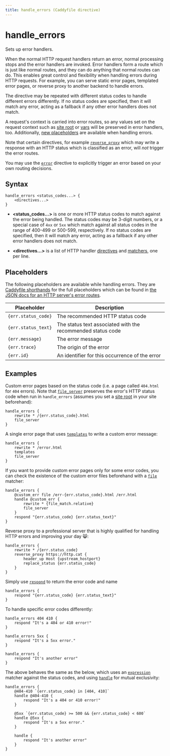 ```yaml
---
title: handle_errors (Caddyfile directive)
---
```


# handle_errors

Sets up error handlers.

When the normal HTTP request handlers return an error, normal processing stops and the error handlers are invoked. Error handlers form a route which is just like normal routes, and they can do anything that normal routes can do. This enables great control and flexibility when handling errors during HTTP requests. For example, you can serve static error pages, templated error pages, or reverse proxy to another backend to handle errors.

The directive may be repeated with different status codes to handle different errors differently. If no status codes are specified, then it will match any error, acting as a fallback if any other error handlers does not match.

A request's context is carried into error routes, so any values set on the request context such as [site root](root) or [vars](vars) will be preserved in error handlers, too. Additionally, [new placeholders](#placeholders) are available when handling errors.

Note that certain directives, for example [`reverse_proxy`](reverse_proxy) which may write a response with an HTTP status which is classified as an error, will _not_ trigger the error routes.

You may use the [`error`](error) directive to explicitly trigger an error based on your own routing decisions.


## Syntax

```caddy-d
handle_errors <status_codes...> {
	<directives...>
}
```

- **<status_codes...>** is one or more HTTP status codes to match against the error being handled. The status codes may be 3-digit numbers, or a special case of `4xx` or `5xx` which match against all status codes in the range of 400-499 or 500-599, respectively. If no status codes are specified, then it will match any error, acting as a fallback if any other error handlers does not match.

- **<directives...>** is a list of HTTP handler [directives](/docs/caddyfile/directives) and [matchers](/docs/caddyfile/matchers), one per line.


## Placeholders

The following placeholders are available while handling errors. They are [Caddyfile shorthands](/docs/caddyfile/concepts#placeholders) for the full placeholders which can be found in [the JSON docs for an HTTP server's error routes](/docs/json/apps/http/servers/errors/#routes).

| Placeholder | Description |
|---|---|
| `{err.status_code}` | The recommended HTTP status code |
| `{err.status_text}` | The status text associated with the recommended status code |
| `{err.message}` | The error message |
| `{err.trace}` | The origin of the error |
| `{err.id}` | An identifier for this occurrence of the error |


## Examples

Custom error pages based on the status code (i.e. a page called `404.html` for `404` errors). Note that [`file_server`](file_server) preserves the error's HTTP status code when run in `handle_errors` (assumes you set a [site root](root) in your site beforehand):

```caddy-d
handle_errors {
	rewrite * /{err.status_code}.html
	file_server
}
```

A single error page that uses [`templates`](templates) to write a custom error message:

```caddy-d
handle_errors {
	rewrite * /error.html
	templates
	file_server
}
```

If you want to provide custom error pages only for some error codes, you can check the existence of the custom error files beforehand with a [`file`](/docs/caddyfile/matchers#file) matcher:

```caddy-d
handle_errors {
	@custom_err file /err-{err.status_code}.html /err.html
	handle @custom_err {
		rewrite * {file_match.relative}
		file_server
	}
	respond "{err.status_code} {err.status_text}"
}
```

Reverse proxy to a professional server that is highly qualified for handling HTTP errors and improving your day 😸:

```caddy-d
handle_errors {
	rewrite * /{err.status_code}
	reverse_proxy https://http.cat {
		header_up Host {upstream_hostport}
		replace_status {err.status_code}
	}
}
```

Simply use [`respond`](respond) to return the error code and name

```caddy-d
handle_errors {
	respond "{err.status_code} {err.status_text}"
}
```

To handle specific error codes differently:

```caddy-d
handle_errors 404 410 {
	respond "It's a 404 or 410 error!"
}

handle_errors 5xx {
	respond "It's a 5xx error."
}

handle_errors {
	respond "It's another error"
}
```

The above behaves the same as the below, which uses an [`expression`](/docs/caddyfile/matchers#expression) matcher against the status codes, and using [`handle`](handle) for mutual exclusivity:

```caddy-d
handle_errors {
	@404-410 `{err.status_code} in [404, 410]`
	handle @404-410 {
		respond "It's a 404 or 410 error!"
	}

	@5xx `{err.status_code} >= 500 && {err.status_code} < 600`
	handle @5xx {
		respond "It's a 5xx error."
	}

	handle {
		respond "It's another error"
	}
}
```
